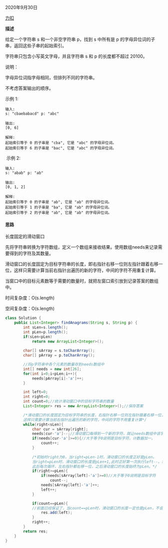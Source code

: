 2020年9月30日

[力扣](https://leetcode-cn.com/problems/find-all-anagrams-in-a-string/)

**描述**

给定一个字符串 s 和一个非空字符串 p，找到 s 中所有是 p 的字母异位词的子串，返回这些子串的起始索引。

字符串只包含小写英文字母，并且字符串 s 和 p 的长度都不超过 20100。

说明：

字母异位词指字母相同，但排列不同的字符串。

不考虑答案输出的顺序。

示例 1:
```
输入:
s: "cbaebabacd" p: "abc"

输出:
[0, 6]

解释:
起始索引等于 0 的子串是 "cba", 它是 "abc" 的字母异位词。
起始索引等于 6 的子串是 "bac", 它是 "abc" 的字母异位词。
```
 示例 2:
```
输入:
s: "abab" p: "ab"

输出:
[0, 1, 2]

解释:
起始索引等于 0 的子串是 "ab", 它是 "ab" 的字母异位词。
起始索引等于 1 的子串是 "ba", 它是 "ab" 的字母异位词。
起始索引等于 2 的子串是 "ab", 它是 "ab" 的字母异位词。
```

#### 思路

长度固定的滑动窗口

先将字符串转换为字符数组，定义一个数组来接收结果。使用数组needs来记录需要得到的字符及其数量。

滑动窗口的长度固定为目标字符串的长度，即右指针右移一位则左指针跟着右移一位，这样只需要计算当前右指针出遍历的新的字符，中间的字符不用重复计算。

当窗口中的目标元素数等于需要的数量时，就把左窗口索引放到记录答案的数组中。

时间复杂度：O(s.length)

空间复杂度：O(s.length)
```java
class Solution {
    public List<Integer> findAnagrams(String s, String p) {
        int sLen=s.length();
        int pLen=p.length();
        if(sLen<pLen)
            return new ArrayList<Integer>();
        
        char[] sArray = s.toCharArray();
        char[] pArray = p.toCharArray();

        //将p字符串中各个元素的数量存到needs数组中
        int[] needs = new int[26];
        for(int i=0;i<pLen;i++){
            needs[pArray[i]-'a']++;
        }

        int left=0;
        int right=0;
        int count=0;//统计滑动窗口中的目标字符串的数量
        List<Integer> res = new ArrayList<Integer>();//保存答案

        /*滑动窗口的长度固定为目标字符串的长度，右指针右移一位则左指针跟着右移一位，
        这样只需要计算当前右指针出遍历的新的字符，中间的字符不用重复计算*/
        while(right<sLen){
            char cur = sArray[right];
            needs[cur-'a']--;//滑动窗口每得到一个新的字符，就让needs数组中该字符的数量减1。
            if(needs[cur-'a']>=0){//大于等于0说明是目标字符，计数器加一。
                count++;
            }
            
            /*初始时right为0，当right=pLen-1时，滑动窗口的长度正好是pLen。
            当right=pLen时，滑动窗口的长度是pLen+1,此时正好第一次执行left--。滑动窗口的长度变为pLen。
            此后每次循环，左右指针都右移一位，之后滑动窗口的长度始终为pLen。*/
            if(right>=pLen){
                if(needs[sArray[left]-'a']>=0)//大于等于0说明是目标字符
                    count--;
                needs[sArray[left]-'a']++;
                left++;
            }

            if(count==pLen){
            //前面已经保证了，当count==pLen时，滑动窗口的长度一定也是pLen，不会包含非目标字符。
                res.add(left);
            }
            right++;
        } 
        return res;
    }
}
```
